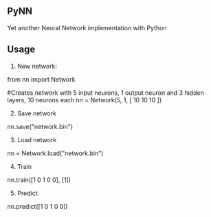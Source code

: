 PyNN
----
Yet another Neural Network implementation with Python

Usage
-----
1) New network:

from nn import Network

#Creates network with 5 input neurons, 1 output neuron and 3 hidden layers, 10 neurons each
nn = Network(5, 1, [ 10 10 10 ])

2) Save network

nn.save("network.bin")

3) Load network

nn = Network.load("network.bin")

4) Train

nn.train([1 0 1 0 0], [1])

5) Predict

nn.predict([1 0 1 0 0])

